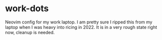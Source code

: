 # work-dots

Neovim config for my work laptop. I am pretty sure I ripped this from my laptop 
when I was heavy into ricing in 2022. It is in a very rough state right now, 
cleanup is needed.
